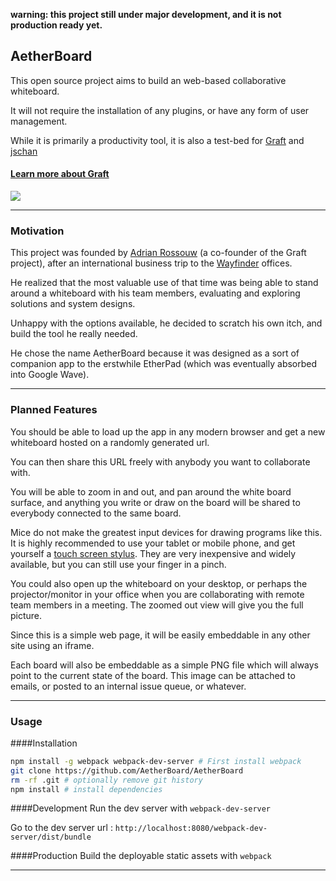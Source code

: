 __warning: this project still under major development, and it is not production ready yet.__

## AetherBoard

This open source project aims to build an web-based collaborative whiteboard.

It will not require the installation of any plugins, or have any form of user management.

While it is primarily a productivity tool, it is also a test-bed for [Graft](http://graft.io) and [jschan](https://github.com/graftjs/jschan)


#### [Learn more about Graft](http://wayfinder.co/pathways/5365c71219e552110093ba31/graft-full-stack-javascript-through-microservices)

<a href='https://github.com/GraftJS/graft'><img src='https://camo.githubusercontent.com/4fab5fe557d522412202e3b8f3c3772d21c8047c/68747470733a2f2f7261776769742e636f6d2f47726166744a532f67726166742e696f2f6d61737465722f7374617469632f696d616765732f67726166745f6c6f676f2e737667' /></a>


---

### Motivation

This project was founded by [Adrian Rossouw](http://daemon.co.za) (a co-founder of the Graft project), after an international business trip to the [Wayfinder](http://wayfinder.co) offices.

He realized that the most valuable use of that time was being able to stand around a whiteboard with his team members, evaluating and exploring solutions and system designs.

Unhappy with the options available, he decided to scratch his own itch, and build the tool he really needed.

He chose the name AetherBoard because it was designed as a sort of companion app to the erstwhile EtherPad (which was eventually absorbed into Google Wave).

---

### Planned Features


You should be able to load up the app in any modern browser and get a new whiteboard hosted on a randomly generated url.

You can then share this URL freely with anybody you want to collaborate with.

You will be able to zoom in and out, and pan around the white board surface, and anything you write or draw on the board will be shared to everybody connected to the same board.

Mice do not make the greatest input devices for drawing programs like this. It is highly recommended to use your tablet or mobile phone, and get yourself a [touch screen stylus](http://www.amazon.com/s/ref=nb_sb_noss_1?url=search-alias%3Daps&field-keywords=touch%20screen%20stylus&sprefix=touch+screen+s%2Caps&rh=i%3Aaps%2Ck%3Atouch%20screen%20stylus). They are very inexpensive and widely available, but you can still use your finger in a pinch.

You could also open up the whiteboard on your desktop, or perhaps the projector/monitor in your office when you are collaborating with remote team members in a meeting. The zoomed out view will give you the full picture.

Since this is a simple web page, it will be easily embeddable in any other site using
an iframe.

Each board will also be embeddable as a simple PNG file which will always point
to the current state of the board. This image can be attached to emails,
or posted to an internal issue queue, or whatever.

---

### Usage

####Installation

```bash
npm install -g webpack webpack-dev-server # First install webpack  
git clone https://github.com/AetherBoard/AetherBoard  
rm -rf .git # optionally remove git history  
npm install # install dependencies  
```
####Development
Run the dev server with ```webpack-dev-server```

Go to the dev server url : ```http://localhost:8080/webpack-dev-server/dist/bundle```

####Production
Build the deployable static assets with ```webpack```

---


